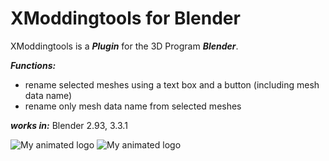 # XModdingtools for Blender
XModdingtools is a ***Plugin*** for the 3D Program ***Blender***.

***Functions:***
- rename selected meshes using a text box and a button (including mesh data name)
- rename only mesh data name from selected meshes 

***works in:*** Blender 2.93, 3.3.1

![My animated logo](pictures/pictures_01.gif)
![My animated logo](pictures/pictures_02.gif)
